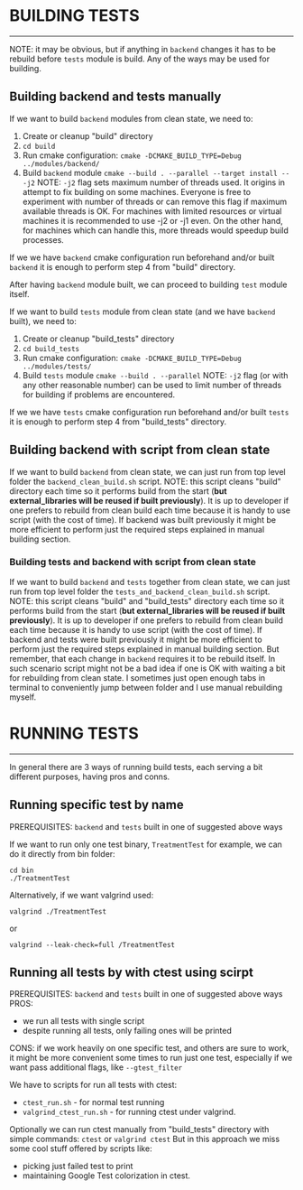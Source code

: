 # **BUILDING TESTS**
---
NOTE: it may be obvious, but if anything in `backend` changes it has to be rebuild before `tests` module is build.
Any of the ways may be used for building.

## Building backend and tests manually

If we want to build `backend` modules from clean state, we need to:
1. Create or cleanup "build" directory
2. ```cd build```
3. Run cmake configuration:
   ```cmake -DCMAKE_BUILD_TYPE=Debug ../modules/backend/```
4. Build `backend` module
   ```cmake --build . --parallel --target install -- -j2```
   NOTE: `-j2` flag sets maximum number of threads used. It origins in attempt to fix building on some machines.
   Everyone is free to experiment with number of threads or can remove this flag if maximum available threads is OK.
   For machines with limited resources or virtual machines it is recommended to use -j2 or -j1 even.
   On the other hand, for machines which can handle this, more threads would speedup build processes.

If we we have `backend` cmake configuration run beforehand and/or built `backend` it is enough to perform step 4 from "build" directory.

After having `backend` module built, we can proceed to building `test` module itself.

If we want to build `tests` module from clean state (and we have `backend` built), we need to:
1. Create or cleanup "build_tests" directory
2. ```cd build_tests```
3. Run cmake configuration:
   ```cmake -DCMAKE_BUILD_TYPE=Debug ../modules/tests/```
4. Build `tests` module
   ```cmake --build . --parallel```
   NOTE: `-j2` flag (or with any other reasonable number) can be used to limit number of threads for building if problems are encountered.

If we we have `tests` cmake configuration run beforehand and/or built `tests` it is enough to perform step 4 from "build_tests" directory.

## Building backend with script from clean state

If we want to build `backend` from clean state, we can just run from top level folder the `backend_clean_build.sh` script.
NOTE: this script cleans "build" directory each time so it performs build from the start (**but external_libraries will be reused if built previously**).
It is up to developer if one prefers to rebuild from clean build each time because it is handy to use script (with the cost of time).
If backend was built previously it might be more efficient to perform just the required steps explained in manual building section.

### Building tests and backend with script from clean state

If we want to build `backend` and `tests` together from clean state, we can just run from top level folder the `tests_and_backend_clean_build.sh` script.
NOTE: this script cleans "build" and "build_tests" directory each time so it performs build from the start (**but external_libraries will be reused if built previously**).
It is up to developer if one prefers to rebuild from clean build each time because it is handy to use script (with the cost of time).
If backend and tests were built previously it might be more efficient to perform just the required steps explained in manual building section.
But remember, that each change in `backend` requires it to be rebuild itself.
In such scenario script might not be a bad idea if one is OK with waiting a bit for rebuilding from clean state.
I sometimes just open enough tabs in terminal to conveniently jump between folder and I use manual rebuilding myself.

# **RUNNING TESTS**
---
In general there are 3 ways of running build tests, each serving a bit different purposes, having pros and conns.

## Running specific test by name

PREREQUISITES: `backend` and `tests` built in one of suggested above ways

If we want to run only one test binary, `TreatmentTest` for example, we can do it directly from bin folder:
```
cd bin
./TreatmentTest
```
Alternatively, if we want valgrind used:
```
valgrind ./TreatmentTest
```
or
```
valgrind --leak-check=full /TreatmentTest
```

## Running all tests by with ctest using scirpt

PREREQUISITES: `backend` and `tests` built in one of suggested above ways
PROS:
+ we run all tests with single script
+ despite running all tests, only failing ones will be printed

CONS: if we work heavily on one specific test, and others are sure to work, it might be more convenient some times
to run just one test, especially if we want pass additional flags, like `--gtest_filter`

We have to scripts for run all tests with ctest:
- `ctest_run.sh` - for normal test running
- `valgrind_ctest_run.sh` - for running ctest under valgrind.

Optionally we can run ctest manually from "build_tests" directory with simple commands:
```ctest```
or
```valgrind ctest```
But in this approach we miss some cool stuff offered by scripts like:
- picking just failed test to print
- maintaining Google Test colorization in ctest.
